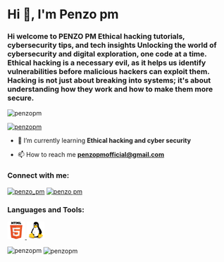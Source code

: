 
# Hi 👋, I'm Penzo pm</h1>
<h3>Hi welcome to PENZO PM Ethical hacking tutorials‚ cybersecurity tips‚ and tech insights Unlocking the world of cybersecurity and digital exploration, one code at a time. Ethical hacking is a necessary evil, as it helps us identify vulnerabilities before malicious hackers can exploit them. Hacking is not just about breaking into systems; it's about understanding how they work and how to make them more secure.</h3>

<p align="left"> <img src="https://komarev.com/ghpvc/?username=penzopm&label=Profile%20views&color=0e75b6&style=flat" alt="penzopm" /> </p>

<p align="left"> <a href="https://github.com/ryo-ma/github-profile-trophy"><img src="https://github-profile-trophy.vercel.app/?username=penzopm" alt="penzopm" /></a> </p>

- 🌱 I’m currently learning **Ethical hacking and cyber security**

- 📫 How to reach me **penzopmofficial@gmail.com**

<h3 align="left">Connect with me:</h3>
<p align="left">
<a href="https://instagram.com/penzo_pm" target="blank"><img align="center" src="https://raw.githubusercontent.com/rahuldkjain/github-profile-readme-generator/master/src/images/icons/Social/instagram.svg" alt="penzo_pm" height="30" width="40" /></a>
<a href="https://www.youtube.com/c/penzo pm" target="blank"><img align="center" src="https://raw.githubusercontent.com/rahuldkjain/github-profile-readme-generator/master/src/images/icons/Social/youtube.svg" alt="penzo pm" height="30" width="40" /></a>
</p>

<h3 align="left">Languages and Tools:</h3>
<p align="left"> <a href="https://www.w3.org/html/" target="_blank" rel="noreferrer"> <img src="https://raw.githubusercontent.com/devicons/devicon/master/icons/html5/html5-original-wordmark.svg" alt="html5" width="40" height="40"/> </a> <a href="https://www.linux.org/" target="_blank" rel="noreferrer"> <img src="https://raw.githubusercontent.com/devicons/devicon/master/icons/linux/linux-original.svg" alt="linux" width="40" height="40"/> </a> </p>

<p><img align="left" src="https://github-readme-stats.vercel.app/api/top-langs?username=penzopm&show_icons=true&locale=en&layout=compact" alt="penzopm" /></p>

<p>&nbsp;<img align="center" src="https://github-readme-stats.vercel.app/api?username=penzopm&show_icons=true&locale=en" alt="penzopm" /></p>

